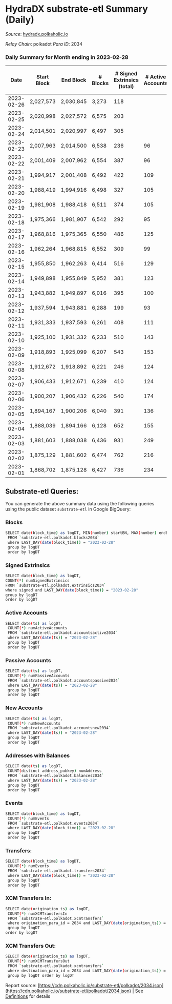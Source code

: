# HydraDX substrate-etl Summary (Daily)

_Source_: [hydradx.polkaholic.io](https://hydradx.polkaholic.io)

*Relay Chain*: polkadot
*Para ID*: 2034



### Daily Summary for Month ending in 2023-02-28


| Date | Start Block | End Block | # Blocks | # Signed Extrinsics (total) | # Active Accounts | # Passive | # New | # Addresses with Balances | # Events | # Transfers | # XCM Transfers In | # XCM Transfers Out | Issues | 
| ---- | ----------- | --------- | -------- | --------------------------- | ----------------- | --------- | ----- | ------------------------- | -------- | ----------- | ------------------ | ------------------- | ------ |
| 2023-02-26 | 2,027,573 | 2,030,845 | 3,273 | 118 |  |  |  |  | 11,360 | 160  |   |   |  |
| 2023-02-25 | 2,020,998 | 2,027,572 | 6,575 | 203 |  |  |  | 23,311 | 22,319 | 233  |   |   |  |
| 2023-02-24 | 2,014,501 | 2,020,997 | 6,497 | 305 |  |  |  | 23,309 | 23,358 | 370  |   |   |  |
| 2023-02-23 | 2,007,963 | 2,014,500 | 6,538 | 236 | 96 | 12 | 4 | 23,303 | 22,695 | 306  | 27 ($18,033.42) | 20 ($13,909.53) |  |
| 2023-02-22 | 2,001,409 | 2,007,962 | 6,554 | 387 | 96 | 6 | 7 | 23,299 | 24,768 | 541  | 51 ($24,478.49) | 38 ($22,063.73) |  |
| 2023-02-21 | 1,994,917 | 2,001,408 | 6,492 | 422 | 109 | 6 | 6 | 23,292 | 24,813 | 572  | 40 ($23,706.80) | 35 ($38,909.43) |  |
| 2023-02-20 | 1,988,419 | 1,994,916 | 6,498 | 327 | 105 | 7 | 2 | 23,286 | 23,637 | 451  | 26 ($40,354.82) | 37 ($12,042.42) |  |
| 2023-02-19 | 1,981,908 | 1,988,418 | 6,511 | 374 | 105 | 7 | 6 | 23,284 | 24,490 | 531  | 44 ($33,419.07) | 42 ($30,765.76) |  |
| 2023-02-18 | 1,975,366 | 1,981,907 | 6,542 | 292 | 95 | 6 | 6 | 23,278 | 23,396 | 407  | 20 ($21,841.23) | 31 ($34,130.55) |  |
| 2023-02-17 | 1,968,816 | 1,975,365 | 6,550 | 486 | 125 | 9 | 3 | 23,272 | 25,748 | 646  |   |   |  |
| 2023-02-16 | 1,962,264 | 1,968,815 | 6,552 | 309 | 99 | 6 | 5 | 23,271 | 23,696 | 428  | 32 ($9,757.20) | 31 ($9,777.33) |  |
| 2023-02-15 | 1,955,850 | 1,962,263 | 6,414 | 516 | 129 | 10 | 11 | 23,266 | 25,807 | 735  | 42 ($22,769.24) | 39 ($30,746.98) |  |
| 2023-02-14 | 1,949,898 | 1,955,849 | 5,952 | 381 | 123 | 8 | 8 | 23,255 | 22,617 | 477  | 37 ($17,294.28) | 40 ($17,418.37) |  |
| 2023-02-13 | 1,943,882 | 1,949,897 | 6,016 | 395 | 100 | 12 | 8 | 23,248 | 23,357 | 611  | 40 ($18,483.12) | 37 ($17,549.40) |  |
| 2023-02-12 | 1,937,594 | 1,943,881 | 6,288 | 199 | 93 | 11 | 7 | 23,240 | 21,578 | 279  | 24 ($19,137.25) | 13 ($4,596.35) |  |
| 2023-02-11 | 1,931,333 | 1,937,593 | 6,261 | 408 | 111 | 9 | 10 | 23,233 | 24,163 | 623  | 37 ($26,193.88) | 31 ($25,320.42) |  |
| 2023-02-10 | 1,925,100 | 1,931,332 | 6,233 | 510 | 143 | 5 | 2 | 23,223 | 25,261 | 704  | 49 ($21,741.08) | 34 ($17,532.81) |  |
| 2023-02-09 | 1,918,893 | 1,925,099 | 6,207 | 543 | 153 | 11 | 9 | 23,223 | 25,522 | 808  | 53 ($26,919.19) | 43 ($25,915.80) |  |
| 2023-02-08 | 1,912,672 | 1,918,892 | 6,221 | 246 | 124 | 13 | 4 | 23,214 | 21,871 | 301  | 30 ($8,144.07) | 21 ($13,704.32) |  |
| 2023-02-07 | 1,906,433 | 1,912,671 | 6,239 | 410 | 124 | 15 | 8 | 23,211 | 23,813 | 569  | 36 ($19,508.93) | 17 ($12,572.32) |  |
| 2023-02-06 | 1,900,207 | 1,906,432 | 6,226 | 540 | 174 | 7 | 8 | 23,204 | 25,591 | 741  | 72 ($32,018.25) | 39 ($31,079.70) |  |
| 2023-02-05 | 1,894,167 | 1,900,206 | 6,040 | 391 | 136 | 7 | 7 | 23,196 | 23,291 | 571  | 39 ($15,277.88) | 32 ($14,903.25) |  |
| 2023-02-04 | 1,888,039 | 1,894,166 | 6,128 | 652 | 155 | 12 | 8 | 23,190 | 26,575 | 968  | 33 ($33,959.11) | 41 ($28,835.49) |  |
| 2023-02-03 | 1,881,603 | 1,888,038 | 6,436 | 931 | 249 | 11 | 6 | 23,182 | 30,692 | 1,211  | 68 ($36,736.84) | 68 ($39,766.51) |  |
| 2023-02-02 | 1,875,129 | 1,881,602 | 6,474 | 762 | 216 | 16 | 18 | 23,177 | 28,566 | 957  | 64 ($32,484.46) | 68 ($55,547.97) |  |
| 2023-02-01 | 1,868,702 | 1,875,128 | 6,427 | 736 | 234 | 15 | 15 | 23,160 | 28,060 | 1,013  | 50 ($34,358.62) | 35 ($17,114.87) |  |

## Substrate-etl Queries:
You can generate the above summary data using the following queries using the public dataset `substrate-etl` in Google BigQuery:

### Blocks
```bash
SELECT date(block_time) as logDT, MIN(number) startBN, MAX(number) endBN, COUNT(*) numBlocks 
 FROM `substrate-etl.polkadot.blocks2034`  
 where LAST_DAY(date(block_time)) = "2023-02-28" 
 group by logDT 
 order by logDT
```

### Signed Extrinsics
```bash
SELECT date(block_time) as logDT, 
COUNT(*) numSignedExtrinsics 
FROM `substrate-etl.polkadot.extrinsics2034`  
where signed and LAST_DAY(date(block_time)) = "2023-02-28" 
group by logDT 
order by logDT
```

### Active Accounts
```bash
SELECT date(ts) as logDT, 
 COUNT(*) numActiveAccounts 
 FROM `substrate-etl.polkadot.accountsactive2034` 
 where LAST_DAY(date(ts)) = "2023-02-28" 
 group by logDT 
 order by logDT
```

### Passive Accounts
```bash
SELECT date(ts) as logDT, 
 COUNT(*) numPassiveAccounts 
 FROM `substrate-etl.polkadot.accountspassive2034` 
 where LAST_DAY(date(ts)) = "2023-02-28" 
 group by logDT 
 order by logDT
```

### New Accounts
```bash
SELECT date(ts) as logDT, 
 COUNT(*) numNewAccounts 
 FROM `substrate-etl.polkadot.accountsnew2034` 
 where LAST_DAY(date(ts)) = "2023-02-28" 
 group by logDT
 order by logDT
```

### Addresses with Balances
```bash
SELECT date(ts) as logDT,
 COUNT(distinct address_pubkey) numAddress 
 FROM `substrate-etl.polkadot.balances2034` 
 where LAST_DAY(date(ts)) = "2023-02-28" 
 group by logDT 
 order by logDT
```

### Events
```bash
SELECT date(block_time) as logDT, 
 COUNT(*) numEvents 
 FROM `substrate-etl.polkadot.events2034` 
 where LAST_DAY(date(block_time)) = "2023-02-28" 
 group by logDT 
 order by logDT
```

### Transfers:
```bash
SELECT date(block_time) as logDT, 
 COUNT(*) numEvents 
 FROM `substrate-etl.polkadot.transfers2034` 
 where LAST_DAY(date(block_time)) = "2023-02-28" 
 group by logDT 
 order by logDT
```

### XCM Transfers In:
```bash
SELECT date(origination_ts) as logDT, 
 COUNT(*) numXCMTransfersIn 
 FROM `substrate-etl.polkadot.xcmtransfers` 
 where origination_para_id = 2034 and LAST_DAY(date(origination_ts)) = "2023-02-28" 
 group by logDT 
order by logDT
```

### XCM Transfers Out:
```bash
SELECT date(origination_ts) as logDT, 
 COUNT(*) numXCMTransfersOut 
 FROM `substrate-etl.polkadot.xcmtransfers` 
 where destination_para_id = 2034 and LAST_DAY(date(origination_ts)) = "2023-02-28" 
 group by logDT order by logDT
```


Report source: [https://cdn.polkaholic.io/substrate-etl/polkadot/2034.json](https://cdn.polkaholic.io/substrate-etl/polkadot/2034.json) | See [Definitions](/DEFINITIONS.md) for details
